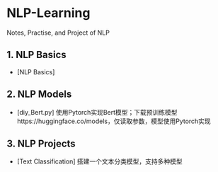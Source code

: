 # NLP-Learning
Notes, Practise, and Project of NLP

## 1. NLP Basics
- [NLP Basics]

## 2. NLP Models
- [diy_Bert.py] 使用Pytorch实现Bert模型；下载预训练模型https://huggingface.co/models，仅读取参数，模型使用Pytorch实现

## 3. NLP Projects
- [Text Classification] 搭建一个文本分类模型，支持多种模型